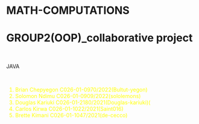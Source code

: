 # MATH-COMPUTATIONS
<h1>GROUP2(OOP)_collaborative project</h1>
<br>
<p>JAVA</p>
<br>
<ol style = "color:yellow">
  <li style = "color:yellow">Brian Chepyegon C026-01-0970/2022(Bultut-yegon)</li>
  <li style = "color:yellow">Solomon Ndimu C026-01-0909/2022(sololemons)</li>
  <li style = "color:yellow">Douglas Kariuki C026-01-2180/2021(Douglas-kariuki)(</li>
  <li style = "color:yellow">Carlos Kirwa C026-01-1022/2021(Saint016)</li>
  <li style = "color:yellow">Brette Kimani C026-01-1047/2021(de-cecco)</li>
</ol >
